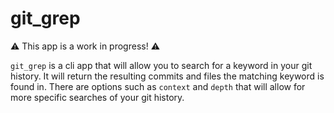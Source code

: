 # git_grep

⚠️ This app is a work in progress! ⚠️

`git_grep` is a cli app that will allow you to search for a keyword in your git history. It will return the resulting commits and files the matching keyword is found in. There are options such as `context` and `depth` that will allow for more specific searches of your git history.  
